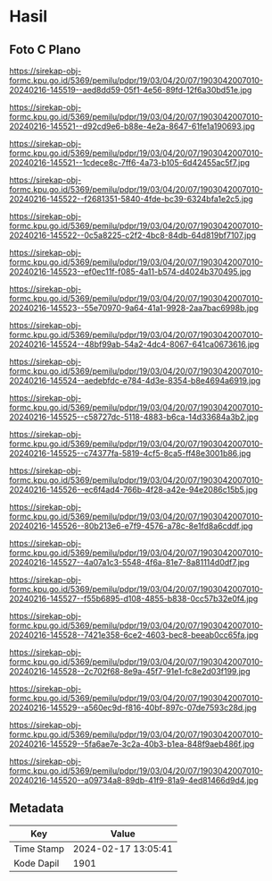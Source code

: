 # Hasil

## Foto C Plano

https://sirekap-obj-formc.kpu.go.id/5369/pemilu/pdpr/19/03/04/20/07/1903042007010-20240216-145519--aed8dd59-05f1-4e56-89fd-12f6a30bd51e.jpg

https://sirekap-obj-formc.kpu.go.id/5369/pemilu/pdpr/19/03/04/20/07/1903042007010-20240216-145521--d92cd9e6-b88e-4e2a-8647-61fe1a190693.jpg

https://sirekap-obj-formc.kpu.go.id/5369/pemilu/pdpr/19/03/04/20/07/1903042007010-20240216-145521--1cdece8c-7ff6-4a73-b105-6d42455ac5f7.jpg

https://sirekap-obj-formc.kpu.go.id/5369/pemilu/pdpr/19/03/04/20/07/1903042007010-20240216-145522--f2681351-5840-4fde-bc39-6324bfa1e2c5.jpg

https://sirekap-obj-formc.kpu.go.id/5369/pemilu/pdpr/19/03/04/20/07/1903042007010-20240216-145522--0c5a8225-c2f2-4bc8-84db-64d819bf7107.jpg

https://sirekap-obj-formc.kpu.go.id/5369/pemilu/pdpr/19/03/04/20/07/1903042007010-20240216-145523--ef0ec11f-f085-4a11-b574-d4024b370495.jpg

https://sirekap-obj-formc.kpu.go.id/5369/pemilu/pdpr/19/03/04/20/07/1903042007010-20240216-145523--55e70970-9a64-41a1-9928-2aa7bac6998b.jpg

https://sirekap-obj-formc.kpu.go.id/5369/pemilu/pdpr/19/03/04/20/07/1903042007010-20240216-145524--48bf99ab-54a2-4dc4-8067-641ca0673616.jpg

https://sirekap-obj-formc.kpu.go.id/5369/pemilu/pdpr/19/03/04/20/07/1903042007010-20240216-145524--aedebfdc-e784-4d3e-8354-b8e4694a6919.jpg

https://sirekap-obj-formc.kpu.go.id/5369/pemilu/pdpr/19/03/04/20/07/1903042007010-20240216-145525--c58727dc-5118-4883-b6ca-14d33684a3b2.jpg

https://sirekap-obj-formc.kpu.go.id/5369/pemilu/pdpr/19/03/04/20/07/1903042007010-20240216-145525--c74377fa-5819-4cf5-8ca5-ff48e3001b86.jpg

https://sirekap-obj-formc.kpu.go.id/5369/pemilu/pdpr/19/03/04/20/07/1903042007010-20240216-145526--ec6f4ad4-766b-4f28-a42e-94e2086c15b5.jpg

https://sirekap-obj-formc.kpu.go.id/5369/pemilu/pdpr/19/03/04/20/07/1903042007010-20240216-145526--80b213e6-e7f9-4576-a78c-8e1fd8a6cddf.jpg

https://sirekap-obj-formc.kpu.go.id/5369/pemilu/pdpr/19/03/04/20/07/1903042007010-20240216-145527--4a07a1c3-5548-4f6a-81e7-8a81114d0df7.jpg

https://sirekap-obj-formc.kpu.go.id/5369/pemilu/pdpr/19/03/04/20/07/1903042007010-20240216-145527--f55b6895-d108-4855-b838-0cc57b32e0f4.jpg

https://sirekap-obj-formc.kpu.go.id/5369/pemilu/pdpr/19/03/04/20/07/1903042007010-20240216-145528--7421e358-6ce2-4603-bec8-beeab0cc65fa.jpg

https://sirekap-obj-formc.kpu.go.id/5369/pemilu/pdpr/19/03/04/20/07/1903042007010-20240216-145528--2c702f68-8e9a-45f7-91e1-fc8e2d03f199.jpg

https://sirekap-obj-formc.kpu.go.id/5369/pemilu/pdpr/19/03/04/20/07/1903042007010-20240216-145529--a560ec9d-f816-40bf-897c-07de7593c28d.jpg

https://sirekap-obj-formc.kpu.go.id/5369/pemilu/pdpr/19/03/04/20/07/1903042007010-20240216-145529--5fa6ae7e-3c2a-40b3-b1ea-848f9aeb486f.jpg

https://sirekap-obj-formc.kpu.go.id/5369/pemilu/pdpr/19/03/04/20/07/1903042007010-20240216-145520--a09734a8-89db-41f9-81a9-4ed81466d9d4.jpg


## Metadata

| Key        | Value               |
| ---------- | ------------------- |
| Time Stamp | 2024-02-17 13:05:41 |
| Kode Dapil | 1901                |



